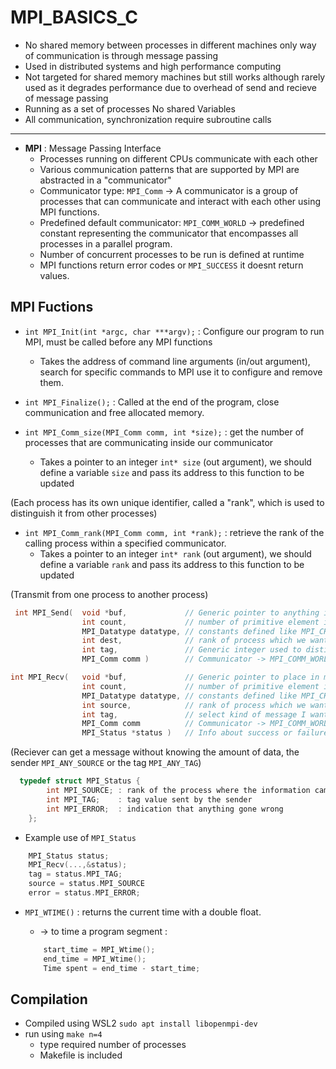 # MPI_BASICS_C

 - No shared memory between processes in different machines only way of communication is through message passing
 - Used in distributed systems and high performance computing
 - Not targeted for shared memory machines but still works although rarely used as it degrades performance due to overhead of send and recieve of message passing
 - Running as a set of processes No shared Variables
 - All communication, synchronization require subroutine calls
---
 - **MPI** : Message Passing Interface
     * Processes running on different CPUs communicate with each other
     * Various communication patterns that are supported by MPI are abstracted in a "communicator"
     * Communicator type: `MPI_Comm` -> A communicator is a group of processes that can communicate and interact with each other using MPI functions.
     * Predefined default communicator: `MPI_COMM_WORLD` -> predefined constant representing the communicator that encompasses all processes in a parallel program.
     * Number of concurrent processes to be run is defined at runtime
     * MPI functions return error codes or `MPI_SUCCESS` it doesnt return values.
 
## MPI Fuctions

- `int MPI_Init(int *argc, char ***argv);` : Configure our program to run MPI, must be called before any MPI functions
    - Takes the address of command line arguments (in/out argument), search for specific commands to MPI use it to configure and remove them.

- `int MPI_Finalize();` : Called at the end of the program, close communication and free allocated memory.

- `int MPI_Comm_size(MPI_Comm comm, int *size);` : get the number of processes that are communicating inside our communicator
    - Takes a pointer to an integer `int* size` (out argument), we should define a variable `size` and pass its address to this function to be updated

(Each process has its own unique identifier, called a "rank", which is used to distinguish it from other processes)

- `int MPI_Comm_rank(MPI_Comm comm, int *rank);` : retrieve the rank of the calling process within a specified communicator.
    - Takes a pointer to an integer `int* rank` (out argument), we should define a variable `rank` and pass its address to this function to be updated

(Transmit from one process to another process)

```c
 int MPI_Send(  void *buf,             // Generic pointer to anything in memory to fetch and send
                int count,             // number of primitive element in this buffer determined by datatype.
                MPI_Datatype datatype, // constants defined like MPI_CHAR as an abstraction to actual data type that allows comm. bet. different machines.
                int dest,              // rank of process which we want to transmit the buffer to.
                int tag,               // Generic integer used to distinguish one type of a message from another to same destination.
                MPI_Comm comm )        // Communicator -> MPI_COMM_WORLD.

int MPI_Recv(   void *buf,             // Generic pointer to place in memory where you want to recieve the incoming data (out argument).
                int count,             // number of primitive element in this buffer determined by datatype.
                MPI_Datatype datatype, // constants defined like MPI_CHAR as an abstraction to actual data type that allows comm. bet. different machines.
                int source,            // rank of process which we want to recieve from.
                int tag,               // select kind of message I want to recieve from source.
                MPI_Comm comm          // Communicator -> MPI_COMM_WORLD.
                MPI_Status *status )   // Info about success or failure of communication from another process.
```
(Reciever can get a message without knowing the amount of data, the sender `MPI_ANY_SOURCE` or the tag `MPI_ANY_TAG`)

```c
  typedef struct MPI_Status {
        int MPI_SOURCE; : rank of the process where the information came from
        int MPI_TAG;    : tag value sent by the sender
        int MPI_ERROR;  : indication that anything gone wrong
    };
```
- Example use of `MPI_Status`    
```c
    MPI_Status status;
    MPI_Recv(...,&status);
    tag = status.MPI_TAG;
    source = status.MPI_SOURCE
    error = status.MPI_ERROR;
```

- `MPI_WTIME()` : returns the current time with a double float.
    - -> to time a program segment :
    
    ```c
        start_time = MPI_Wtime();
        end_time = MPI_Wtime();
        Time spent = end_time - start_time;
    ```    

## Compilation
- Compiled using WSL2 `sudo apt install libopenmpi-dev` 
- run using `make n=4`
    - type required number of processes
    - Makefile is included
